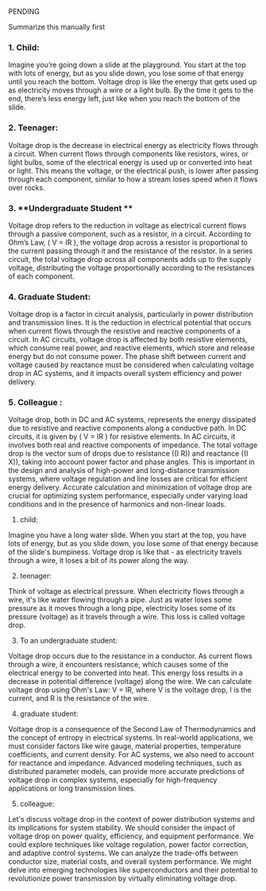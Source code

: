 PENDING 

Summarize this manually first

### 1. **Child:**

Imagine you’re going down a slide at the playground. You start at the top with lots of energy, but as you slide down, you lose some of that energy until you reach the bottom. Voltage drop is like the energy that gets used up as electricity moves through a wire or a light bulb. By the time it gets to the end, there’s less energy left, just like when you reach the bottom of the slide.

### 2. **Teenager:**

Voltage drop is the decrease in electrical energy as electricity flows through a circuit. When current flows through components like resistors, wires, or light bulbs, some of the electrical energy is used up or converted into heat or light. This means the voltage, or the electrical push, is lower after passing through each component, similar to how a stream loses speed when it flows over rocks.

### 3. **Undergraduate Student **

Voltage drop refers to the reduction in voltage as electrical current flows through a passive component, such as a resistor, in a circuit. According to Ohm’s Law, \( V = IR \), the voltage drop across a resistor is proportional to the current passing through it and the resistance of the resistor. In a series circuit, the total voltage drop across all components adds up to the supply voltage, distributing the voltage proportionally according to the resistances of each component.

### 4. **Graduate Student:**

Voltage drop is a factor in circuit analysis, particularly in power distribution and transmission lines. It is the reduction in electrical potential that occurs when current flows through the resistive and reactive components of a circuit. In AC circuits, voltage drop is affected by both resistive elements, which consume real power, and reactive elements, which store and release energy but do not consume power. The phase shift between current and voltage caused by reactance must be considered when calculating voltage drop in AC systems, and it impacts overall system efficiency and power delivery.

### 5. **Colleague :**

Voltage drop, both in DC and AC systems, represents the energy dissipated due to resistive and reactive components along a conductive path. In DC circuits, it is given by \( V = IR \) for resistive elements. In AC circuits, it involves both real and reactive components of impedance. The total voltage drop is the vector sum of drops due to resistance (\(I R\)) and reactance (\(I X\)), taking into account power factor and phase angles. This is important in the design and analysis of high-power and long-distance transmission systems, where voltage regulation and line losses are critical for efficient energy delivery. Accurate calculation and minimization of voltage drop are crucial for optimizing system performance, especially under varying load conditions and in the presence of harmonics and non-linear loads.


1. child:

Imagine you have a long water slide. When you start at the top, you have lots of energy, but as you slide down, you lose some of that energy because of the slide's bumpiness. Voltage drop is like that - as electricity travels through a wire, it loses a bit of its power along the way.

2. teenager:

Think of voltage as electrical pressure. When electricity flows through a wire, it's like water flowing through a pipe. Just as water loses some pressure as it moves through a long pipe, electricity loses some of its pressure (voltage) as it travels through a wire. This loss is called voltage drop.

3. To an undergraduate student:

Voltage drop occurs due to the resistance in a conductor. As current flows through a wire, it encounters resistance, which causes some of the electrical energy to be converted into heat. This energy loss results in a decrease in potential difference (voltage) along the wire. We can calculate voltage drop using Ohm's Law: V = IR, where V is the voltage drop, I is the current, and R is the resistance of the wire.

4. graduate student:

Voltage drop is a consequence of the Second Law of Thermodynamics and the concept of entropy in electrical systems. In real-world applications, we must consider factors like wire gauge, material properties, temperature coefficients, and current density. For AC systems, we also need to account for reactance and impedance. Advanced modeling techniques, such as distributed parameter models, can provide more accurate predictions of voltage drop in complex systems, especially for high-frequency applications or long transmission lines.

5. colleague:

Let's discuss voltage drop in the context of power distribution systems and its implications for system stability. We should consider the impact of voltage drop on power quality, efficiency, and equipment performance. We could explore techniques like voltage regulation, power factor correction, and adaptive control systems. We can analyze the trade-offs between conductor size, material costs, and overall system performance. We might delve into emerging technologies like superconductors and their potential to revolutionize power transmission by virtually eliminating voltage drop.

